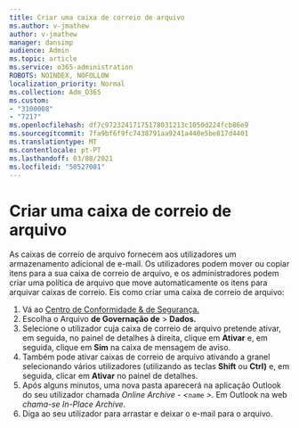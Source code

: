 ```yaml
---
title: Criar uma caixa de correio de arquivo
ms.author: v-jmathew
author: v-jmathew
manager: dansimp
audience: Admin
ms.topic: article
ms.service: o365-administration
ROBOTS: NOINDEX, NOFOLLOW
localization_priority: Normal
ms.collection: Adm_O365
ms.custom:
- "3100008"
- "7217"
ms.openlocfilehash: df7c97232417175178031213c1050d224fcb86e9
ms.sourcegitcommit: 7fa9bf6f9fc7438791aa9241a440e5be817d4401
ms.translationtype: MT
ms.contentlocale: pt-PT
ms.lasthandoff: 03/08/2021
ms.locfileid: "50527081"
---
```

# <a name="create-an-archive-mailbox"></a>Criar uma caixa de correio de arquivo

As caixas de correio de arquivo fornecem aos utilizadores um armazenamento adicional de e-mail. Os utilizadores podem mover ou copiar itens para a sua caixa de correio de arquivo, e os administradores podem criar uma política de arquivo que move automaticamente os itens para arquivar caixas de correio. Eis como criar uma caixa de correio de arquivo:

1. Vá ao [Centro de Conformidade & de Segurança.]( https://go.microsoft.com/fwlink/p/?linkid=2077143)
2. Escolha o Arquivo **de Governação de**  >  **Dados.**
3. Selecione o utilizador cuja caixa de correio de arquivo pretende ativar, em seguida, no painel de detalhes à direita, clique em **Ativar** e, em seguida, clique em **Sim** na caixa de mensagem de aviso.
4. Também pode ativar caixas de correio de arquivo ativando a granel selecionando vários utilizadores (utilizando as teclas **Shift** ou **Ctrl)** e, em seguida, clicar em **Ativar** no painel de detalhes.
5. Após alguns minutos, uma nova pasta aparecerá na aplicação Outlook do seu utilizador chamada *Online Archive - <`name` >*. Em Outlook na web *chama-se In-Place Archive*.
6. Diga ao seu utilizador para arrastar e deixar o e-mail para o arquivo.
